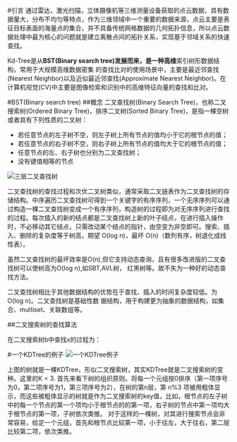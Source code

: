 #引言
通过雷达，激光扫描，立体摄像机等三维测量设备获取的点云数据，具有数据量大，分布不均匀等特点，作为三维领域中一个重要的数据来源，点云主要是表征目标表面的海量点的集合，并不具备传统网格数据的几何拓扑信息，所以点云数据处理中最为核心的问题就是建立离散点间的拓扑关系，实现基于邻域关系的快速查找。

Kd-Tree是从**BST(Binary search tree)**发展而来，是一种**高维**索引树形数据结构，常用于大规模高维数据密集
的查找比对的使用场景中，主要是最近邻查找(Nearest Neighbor)以及近似最近邻查找(Approximate Nearest Neighbor)。在计算机视觉(CV)中主要是图像检索和识别中的高维特征向量的查找和比对。 

#BST(Binary search tree)
##概念
二叉查找树(Binary Search Tree)，也称二叉搜索树(Ordered Binary Tree)，排序二叉树(Sorted Binary Tree)，是指一棵空树或者具有下列性质的二叉树：

- 若任意节点的左子树不空，则左子树上所有节点的值均小于它的根节点的值；
- 若任意节点的右子树不空，则右子树上所有节点的值均大于它的根节点的值；
- 任意节点的左、右子树也分别为二叉查找树；
- 没有键值相等的节点

![三层二叉查找树](https://upload.wikimedia.org/wikipedia/commons/thumb/d/da/Binary_search_tree.svg/300px-Binary_search_tree.svg.png)

二叉查找树的查找过程和次优二叉树类似，通常采取二叉链表作为二叉查找树的存储结构。中序遍历二叉查找树可得到一个关键字的有序序列，一个无序序列可以通过构造一棵二叉查找树变成一个有序序列，构造树的过程即为对无序序列进行查找的过程。每次插入的新的结点都是二叉查找树上新的叶子结点，在进行插入操作时，不必移动其它结点，只需改动某个结点的指针，由空变为非空即可。搜索、插入、删除的复杂度等于树高，期望 O(log n)，最坏 O(n)（数列有序，树退化成线性表）。

虽然二叉查找树的最坏效率是O(n),但它支持动态查询，且有很多改进版的二叉查找树可以使树高为O(log n),如SBT,AVL树，
红黑树等。故不失为一种好的动态查找方法。

二叉查找树相比于其他数据结构的优势在于查找、插入的时间复杂度较低。为O(log n)。二叉查找树是基础性数
据结构，用于构建更为抽象的数据结构，如集合、multiset、关联数组等。

##二叉搜索树的查找算法

在二叉搜索树b中查找x的过程为：

#一个KDTree的例子
![一个KDTree例子](https://img-blog.csdn.net/20141125162151359)

上图的树就是一棵KDTree，形似二叉搜索树，其实KDTree就是二叉搜索树的变种。这里的K = 3.
首先来看下树的组织原则。将每一个元组按0排序（第一项序号为0，第二项序号为1，第三项序号为2），在树的第n层，第 n%3 项被用粗体显示，而这些被粗体显示的树就是作为二叉搜索树的key值，比如，根节点的左子树中的每一个节点的第一个项均小于根节点的的第一项，右子树的节点中第一项均大于根节点的第一项，子树依次类推。
对于这样的一棵树，对其进行搜索节点会非常容易，给定一个元组，首先和根节点比较第一项，小于往左，大于往右，第二层比较第二项，依次类推。